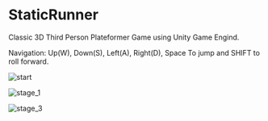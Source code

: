 # StaticRunner

Classic 3D Third Person Plateformer Game using Unity Game Engind.


Navigation: Up(W), Down(S), Left(A), Right(D), Space To jump and SHIFT to roll forward.
 
 
![start](https://user-images.githubusercontent.com/83243751/148558615-abc093f5-ca24-467f-85ac-515edd6cc014.png)

![stage_1](https://user-images.githubusercontent.com/83243751/148558717-3e923ce7-d3df-40a0-9da2-fc4f4d1ff0f7.png)

![stage_3](https://user-images.githubusercontent.com/83243751/148558789-bb268177-ed17-4829-9989-904c67a35d9f.png)